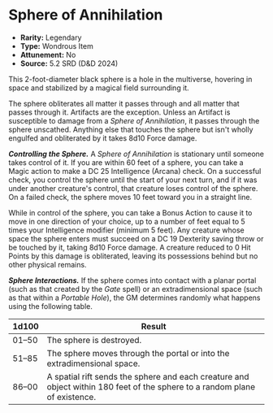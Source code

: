 # Sphere of Annihilation

- **Rarity:** Legendary
- **Type:** Wondrous Item
- **Attunement:** No
- **Source:** 5.2 SRD (D&D 2024)

This 2-foot-diameter black sphere is a hole in the multiverse, hovering in space and stabilized by a magical field surrounding it.

The sphere obliterates all matter it passes through and all matter that passes through it. Artifacts are the exception. Unless an Artifact is susceptible to damage from a *Sphere of Annihilation*, it passes through the sphere unscathed. Anything else that touches the sphere but isn't wholly engulfed and obliterated by it takes 8d10 Force damage.

**_Controlling the Sphere._** A *Sphere of Annihilation* is stationary until someone takes control of it. If you are within 60 feet of a sphere, you can take a Magic action to make a DC 25 Intelligence (Arcana) check. On a successful check, you control the sphere until the start of your next turn, and if it was under another creature's control, that creature loses control of the sphere. On a failed check, the sphere moves 10 feet toward you in a straight line.

While in control of the sphere, you can take a Bonus Action to cause it to move in one direction of your choice, up to a number of feet equal to 5 times your Intelligence modifier (minimum 5 feet). Any creature whose space the sphere enters must succeed on a DC 19 Dexterity saving throw or be touched by it, taking 8d10 Force damage. A creature reduced to 0 Hit Points by this damage is obliterated, leaving its possessions behind but no other physical remains.

**_Sphere Interactions._** If the sphere comes into contact with a planar portal (such as that created by the *Gate* spell) or an extradimensional space (such as that within a *Portable Hole*), the GM determines randomly what happens using the following table.

| 1d100 | Result                                                                                                                     |
|-------|----------------------------------------------------------------------------------------------------------------------------|
| 01–50 | The sphere is destroyed.                                                                                                   |
| 51–85 | The sphere moves through the portal or into the extradimensional space.                                                    |
| 86–00 | A spatial rift sends the sphere and each creature and object within 180 feet of the sphere to a random plane of existence. |
